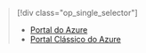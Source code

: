 > [!div class="op_single_selector"]
> * [Portal do Azure](../articles/storage/storage-monitoring-diagnosing-troubleshooting.md)
> * [Portal Clássico do Azure](../articles/storage/storage-monitoring-diagnosing-troubleshooting-classic-portal.md)
> 
> 



<!--HONumber=Jan17_HO3-->


